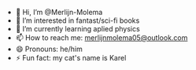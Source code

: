 - 👋 Hi, I’m @Merlijn-Molema
- 👀 I’m interested in fantast/sci-fi books
- 🌱 I’m currently learning aplied physics 
- 📫 How to reach me: merlijnmolema05@outlook.com
- 😄 Pronouns: he/him
- ⚡ Fun fact: my cat's name is Karel

<!---
Merlijn-Molema/Merlijn-Molema is a ✨ special ✨ repository because its `README.md` (this file) appears on your GitHub profile.
You can click the Preview link to take a look at your changes.
--->
